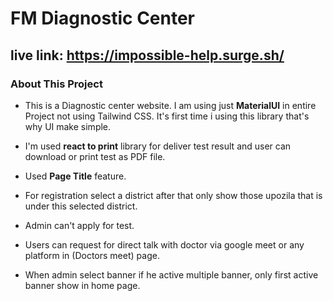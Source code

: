 # FM Diagnostic Center
## live link: https://impossible-help.surge.sh/

### About This Project
* This is a Diagnostic center website. I am using just **MaterialUI** in entire Project not using Tailwind CSS. It's first time i using this library that's why UI make simple.

* I'm used **react to print** library for deliver test result and user can download or print test as PDF file. 

* Used **Page Title** feature.

* For registration select a district after that only show those upozila that is under this selected district.

* Admin can't apply for test.
* Users can request for direct talk with doctor via google meet or any platform in (Doctors meet) page.
* When admin select banner if he active multiple banner, only first active banner show in home page.